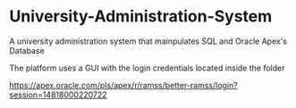 # University-Administration-System
A university administration system that mainpulates SQL and Oracle Apex's Database

The platform uses a GUI with the login credentials located inside the folder

https://apex.oracle.com/pls/apex/r/ramss/better-ramss/login?session=14818000220722

